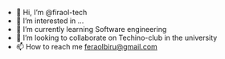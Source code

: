 - 👋 Hi, I’m @firaol-tech
- 👀 I’m interested in ...
- 🌱 I’m currently learning Software engineering
- 💞️ I’m looking to collaborate on Techino-club in the university
- 📫 How to reach me feraolbiru@gmail.com
<!---
firaol-tech/firaol-tech is a ✨ special ✨ repository because its `README.md` (this file) appears on your GitHub profile.
You can click the Preview link to take a look at your changes.
--->
